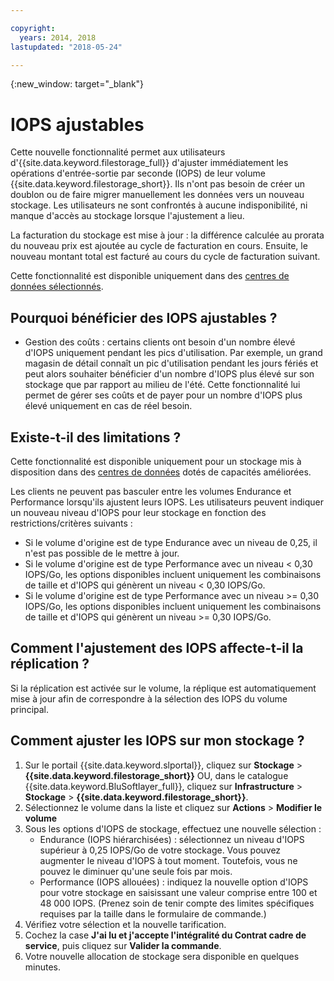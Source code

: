 ```yaml
---

copyright:
  years: 2014, 2018
lastupdated: "2018-05-24"

---
```

{:new_window: target="_blank"}

# IOPS ajustables

Cette nouvelle fonctionnalité permet aux utilisateurs d'{{site.data.keyword.filestorage_full}} d'ajuster immédiatement les opérations d'entrée-sortie par seconde (IOPS) de leur volume {{site.data.keyword.filestorage_short}}. Ils n'ont pas besoin de créer un doublon ou de faire migrer manuellement les données vers un nouveau stockage. Les utilisateurs ne sont confrontés à aucune indisponibilité, ni manque d'accès au stockage lorsque l'ajustement a lieu. 

La facturation du stockage est mise à jour : la différence calculée au prorata du nouveau prix est ajoutée au cycle de facturation en cours. Ensuite, le nouveau montant total est facturé au cours du cycle de facturation suivant. 

Cette fonctionnalité est disponible uniquement dans des [centres de données sélectionnés](new-ibm-block-and-file-storage-location-and-features.html). 

## Pourquoi bénéficier des IOPS ajustables ?

- Gestion des coûts : certains clients ont besoin d'un nombre élevé d'IOPS uniquement pendant les pics d'utilisation. Par exemple, un grand magasin de détail connaît un pic d'utilisation pendant les jours fériés et peut alors souhaiter bénéficier d'un nombre d'IOPS plus élevé sur son stockage que par rapport au milieu de l'été. Cette fonctionnalité lui permet de gérer ses coûts et de payer pour un nombre d'IOPS plus élevé uniquement en cas de réel besoin.

## Existe-t-il des limitations ?

Cette fonctionnalité est disponible uniquement pour un stockage mis à disposition dans des [centres de données](new-ibm-block-and-file-storage-location-and-features.html) dotés de capacités améliorées. 

Les clients ne peuvent pas basculer entre les volumes Endurance et Performance lorsqu'ils ajustent leurs IOPS. Les utilisateurs peuvent indiquer un nouveau niveau d'IOPS pour leur stockage en fonction des restrictions/critères suivants : 

- Si le volume d'origine est de type Endurance avec un niveau de 0,25, il n'est pas possible de le mettre à jour.
- Si le volume d'origine est de type Performance avec un niveau < 0,30 IOPS/Go, les options disponibles incluent uniquement les combinaisons de taille et d'IOPS qui génèrent un niveau < 0,30 IOPS/Go. 
- Si le volume d'origine est de type Performance avec un niveau >= 0,30 IOPS/Go, les options disponibles incluent uniquement les combinaisons de taille et d'IOPS qui génèrent un niveau >= 0,30 IOPS/Go. 

## Comment l'ajustement des IOPS affecte-t-il la réplication ?

Si la réplication est activée sur le volume, la réplique est automatiquement mise à jour afin de correspondre à la sélection des IOPS du volume principal. 

## Comment ajuster les IOPS sur mon stockage ?

1. Sur le portail {{site.data.keyword.slportal}}, cliquez sur **Stockage** > **{{site.data.keyword.filestorage_short}}** OU, dans le catalogue {{site.data.keyword.BluSoftlayer_full}}, cliquez sur **Infrastructure** > **Stockage** > **{{site.data.keyword.filestorage_short}}**.
2. Sélectionnez le volume dans la liste et cliquez sur **Actions** > **Modifier le volume**
3. Sous les options d'IOPS de stockage, effectuez une nouvelle sélection :
    - Endurance (IOPS hiérarchisées) : sélectionnez un niveau d'IOPS supérieur à 0,25 IOPS/Go de votre stockage. Vous pouvez augmenter le niveau d'IOPS à tout moment. Toutefois, vous ne pouvez le diminuer qu'une seule fois par mois.
    - Performance (IOPS allouées) : indiquez la nouvelle option d'IOPS pour votre stockage en saisissant une valeur comprise entre 100 et 48 000 IOPS. (Prenez soin de tenir compte des limites spécifiques requises par la taille dans le formulaire de commande.)
4. Vérifiez votre sélection et la nouvelle tarification.
5. Cochez la case **J'ai lu et j'accepte l'intégralité du Contrat cadre de service**, puis cliquez sur **Valider la commande**.
6. Votre nouvelle allocation de stockage sera disponible en quelques minutes.
